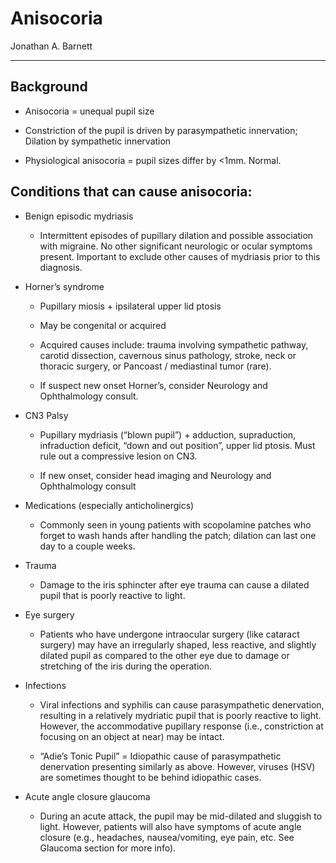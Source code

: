 # Anisocoria

Jonathan A. Barnett

---

## Background

- Anisocoria = unequal pupil size

- Constriction of the pupil is driven by parasympathetic innervation;
    Dilation by sympathetic innervation

- Physiological anisocoria = pupil sizes differ by \<1mm. Normal.

## Conditions that can cause anisocoria:

- Benign episodic mydriasis

    - Intermittent episodes of pupillary dilation and possible association
        with migraine. No other significant neurologic or ocular symptoms
        present. Important to exclude other causes of mydriasis prior to
        this diagnosis.

- Horner’s syndrome

    - Pupillary miosis + ipsilateral upper lid ptosis

    - May be congenital or acquired

    - Acquired causes include: trauma involving sympathetic pathway,
        carotid dissection, cavernous sinus pathology, stroke, neck or
        thoracic surgery, or Pancoast / mediastinal tumor (rare).

    - If suspect new onset Horner’s, consider Neurology and Ophthalmology
        consult.

- CN3 Palsy

    - Pupillary mydriasis (“blown pupil”) + adduction, supraduction,
        infraduction deficit, “down and out position”, upper lid ptosis.
        Must rule out a compressive lesion on CN3.

    - If new onset, consider head imaging and Neurology and Ophthalmology
        consult

- Medications (especially anticholinergics)

    - Commonly seen in young patients with scopolamine patches who forget
        to wash hands after handling the patch; dilation can last one day to
        a couple weeks.

- Trauma

    - Damage to the iris sphincter after eye trauma can cause a dilated
        pupil that is poorly reactive to light.

- Eye surgery

    - Patients who have undergone intraocular surgery (like cataract
        surgery) may have an irregularly shaped, less reactive, and slightly
        dilated pupil as compared to the other eye due to damage or
        stretching of the iris during the operation.

- Infections

    - Viral infections and syphilis can cause parasympathetic denervation,
        resulting in a relatively mydriatic pupil that is poorly reactive to
        light. However, the accommodative pupillary response (i.e.,
        constriction at focusing on an object at near) may be intact.

    - “Adie’s Tonic Pupil” = Idiopathic cause of parasympathetic
        denervation presenting similarly as above. However, viruses (HSV)
        are sometimes thought to be behind idiopathic cases.

- Acute angle closure glaucoma

    - During an acute attack, the pupil may be mid-dilated and sluggish to
        light. However, patients will also have symptoms of acute angle
        closure (e.g., headaches, nausea/vomiting, eye pain, etc. See
        Glaucoma section for more info).
